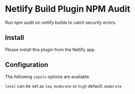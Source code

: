 # Netlify Build Plugin NPM Audit

Run npm audit on netlify builds to catch security errors.

## Install

Please install this plugin from the Netlify app.

## Configuration

The following `inputs` options are available.

`level` can be set as `low`, `moderate` or `high` default: `moderate`
